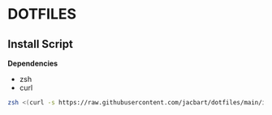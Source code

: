 # DOTFILES

## Install Script

**Dependencies**  
- zsh  
- curl  

```sh
zsh <(curl -s https://raw.githubusercontent.com/jacbart/dotfiles/main/install.zsh)
```

